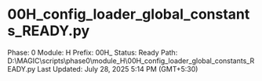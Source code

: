# 00H_config_loader_global_constants_READY.py

Phase: 0
Module: H
Prefix: 00H_
Status: Ready
Path: D:\MAGIC\scripts\phase0\module_H\00H_config_loader_global_constants_READY.py
Last Updated: July 28, 2025 5:14 PM (GMT+5:30)